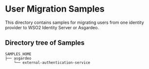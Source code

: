 # User Migration Samples

This directory contains samples for migrating users from one identity provider to WSO2 Identity Server or Asgardeo.

## Directory tree of Samples

```
SAMPLES_HOME
├── asgardeo
    └── external-authentication-service
```
